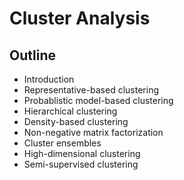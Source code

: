 # Cluster Analysis

## Outline
* Introduction
* Representative-based clustering
* Probablistic model-based clustering
* Hierarchical clustering
* Density-based clustering
* Non-negative matrix factorization
* Cluster ensembles
* High-dimensional clustering
* Semi-supervised clustering